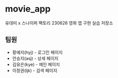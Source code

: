 # movie_app
유데미 x 스나이퍼 팩토리 230626 영화 앱 구현 실습 저장소

## 팀원
- 황예지(hyj) - 로그인 페이지
- 안승지(asj) - 상세 페이지
- 김유은(kye) - 메인 페이지
- 이정권(ljk) - 검색 페이지
